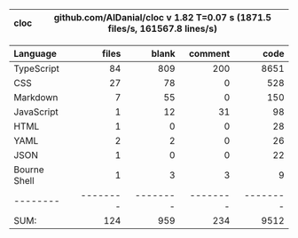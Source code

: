 
cloc|github.com/AlDanial/cloc v 1.82  T=0.07 s (1871.5 files/s, 161567.8 lines/s)
--- | ---

Language|files|blank|comment|code
:-------|-------:|-------:|-------:|-------:
TypeScript|84|809|200|8651
CSS|27|78|0|528
Markdown|7|55|0|150
JavaScript|1|12|31|98
HTML|1|0|0|28
YAML|2|2|0|26
JSON|1|0|0|22
Bourne Shell|1|3|3|9
--------|--------|--------|--------|--------
SUM:|124|959|234|9512
